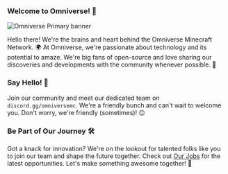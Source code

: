 ### Welcome to Omniverse! 🌟
![Omniverse Primary banner](https://github.com/omniversemc/.github/assets/38785445/f76949e8-507b-4143-a1e1-4537b168bb56)

Hello there! We're the brains and heart behind the Omniverse Minecraft Network. 🌍 At Omniverse, we're passionate about technology and its potential to amaze. We're big fans of open-source and love sharing our discoveries and developments with the community whenever possible. 🚀

### Say Hello! 👋
Join our community and meet our dedicated team on `discord.gg/omniversemc`. We're a friendly bunch and can't wait to welcome you. Don't worry, we're friendly (sometimes)! 😉

### Be Part of Our Journey 🛠️
Got a knack for innovation? We're on the lookout for talented folks like you to join our team and shape the future together. Check out [Our Jobs](https://omni-verse.us/corporate/jobs) for the latest opportunities. Let's make something awesome together! 🌈

